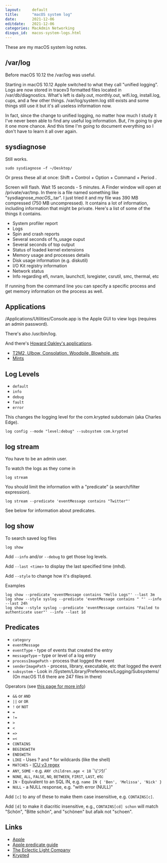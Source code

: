 ```yaml
---
layout:     default
title:      "macOS system log"
date:       2021-12-06
editdate:   2021-12-06
categories: MacAdmin Networking
disqus_id:  macos-system-logs.html
---
```


These are my macOS system log notes.

## /var/log

Before macOS 10.12 the /var/log was useful.

Starting in macOS 10.12 Apple switched to what they call "unified logging". Logs are now stored in tracev3 formatted files located in /var/db/diagnostics. What's left is daily.out, monthly.out, wifi.log, install.log, cups, and a few other things. /var/log/system.log still exists and some things still use it but it's all useless information now.

In fact, since the change to unified logging, no matter how much I study it I've never been able to find any useful log information. But, I'm going to give it one more chance. And this time I'm going to document everything so I don't have to learn it all over again.

## sysdiagnose

Still works.

	sudo sysdiagnose –f ~/Desktop/

Or press these all at once: Shift + Control + Option + Command + Period .

Screen will flash. Wait 15 seconds - 5 minutes. A Finder window will open at /private/var/tmp. In there is a file named something like "sysdiagnose_<datetime>_macOS_<model>_<os-build>.tar". I just tried it and my file was 390 MB compressed (750 MB uncompressed). It contains a lot of information, including information that might be private. Here's a list of some of the things it contains.

- System profiler report
- Logs
- Spin and crash reports
- Several seconds of fs_usage ouput
- Several seconds of top output
- Status of loaded kernel extensions
- Memory usage and processes details
- Disk usage information (e.g. diskutil)
- I/O Kit registry information
- Network status
- Info regarding efi, nvram, launchctl, lsregister, csrutil, smc, thermal, etc

If running from the command line you can specify a specific process and get memory information on the process as well.

## Applications

/Applications/Utilities/Console.app is the Apple GUI to view logs (requires an admin password).

There's also /usr/bin/log.

And there's [Howard Oakley's applications](https://eclecticlight.co/downloads/).

- [T2M2, Ulbow, Consolation, Woodpile, Blowhole, etc](https://eclecticlight.co/consolation-t2m2-and-log-utilities/)
- [Mints](https://eclecticlight.co/mints-a-multifunction-utility/)

## Log Levels

- `default`
- `info`
- `debug`
- `fault`
- `error`

This changes the logging level for the com.krypted subdomain (aka Charles Edge).

	log config --mode "level:debug" --subsystem com.krypted

## log stream

You have to be an admin user.

To watch the logs as they come in

	log stream

You should limit the information with a "predicate" (a search/filter expression).

	log stream --predicate 'eventMessage contains "Twitter"'

See below for information about predicates.

## log show

To search saved log files

	log show

Add `--info` and/or `--debug` to get those log levels.

Add `--last <time>` to display the last specified time (mhd).

Add `--style` to change how it's displayed.

Examples

	log show --predicate 'eventMessage contains "Hello Logs"' --last 3m
	log show --style syslog --predicate 'eventMessage contains " "' --info --last 24h
	log show --style syslog --predicate 'eventMessage contains "Failed to authenticate user"' --info --last 1d

## Predicates

- `category`
- `eventMessage`
- `eventType` - type of events that created the entry
- `messageType` – type or level of a log entry
- `processImagePath` - process that logged the event
- `senderImagePath` - process, library, executable, etc that logged the event
- `subsystem` - Look in /System/Library/Preferences/Logging/Subsystems/ (On macOS 11.6 there are 247 files in there)

Operators (see [this page for more info](https://developer.apple.com/library/archive/documentation/Cocoa/Conceptual/Predicates/Articles/pSyntax.html#//apple_ref/doc/uid/TP40001795-SW1))

- `&&` or `AND`
- `||` or `OR`
- `!` or `NOT`
- `=`
- `!=`
- `>`
- `<`
- `=>`
- `=<`
- `CONTAINS`
- `BEGINSWITH`
- `ENDSWITH`
- `LIKE` - Uses ? and * for wildcards (like the shell)
- `MATCHES` - [ICU v3 regex](https://unicode-org.github.io/icu/userguide/strings/regexp.html)
- `ANY`, `SOME` - e.g. `ANY children.age < 18` ¯\\_(ツ)_/¯
- `NONE`, `ALL`, `FALSE`, `NO`, `BETWEEN`, `FIRST`, `LAST`, etc
- `IN` - Equivalent to an SQL IN, e.g. `name IN { 'Ben', 'Melissa', 'Nick' }`
- `NULL` - a NULL response, e.g. "with error (NULL)"

Add `[c]` to any of these to make them case insensitive, e.g. `CONTAINS[c]`.

Add `[d]` to make it diacritic insensitive, e.g., `CONTAINS[cd] schon` will match "Schön", "Bitte schön", and "schönen" but afaik not "schoen".

## Links

- [Apple](https://developer.apple.com/documentation/os/logging)
- [Apple predicate guide](https://developer.apple.com/library/archive/documentation/Cocoa/Conceptual/Predicates/AdditionalChapters/Introduction.html)
- [The Eclectic Light Company](https://eclecticlight.co/2018/03/19/macos-unified-log-1-why-what-and-how/)
- [Krypted](https://krypted.com/mac-os-x/logs-logging-logger-oh/)
